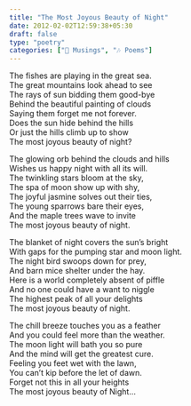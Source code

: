 ```yaml
---
title: "The Most Joyous Beauty of Night"
date: 2012-02-02T12:59:38+05:30
draft: false
type: "poetry"
categories: ["💭 Musings", "🎶 Poems"]
---
```


The fishes are playing in the great sea.  
The great mountains look ahead to see  
The rays of sun bidding them good-bye  
Behind the beautiful painting of clouds  
Saying them forget me not forever.  
Does the sun hide behind the hills  
Or just the hills climb up to show  
The most joyous beauty of night?  


The glowing orb behind the clouds and hills  
Wishes us happy night with all its will.  
The twinkling stars bloom at the sky,  
The spa of moon show up with shy,  
The joyful jasmine solves out their ties,  
The young sparrows bare their eyes,  
And the maple trees wave to invite  
The most joyous beauty of night.  


The blanket of night covers the sun’s bright  
With gaps for the pumping star and moon light.  
The night bird swoops down for prey,  
And barn mice shelter under the hay.  
Here is a world completely absent of piffle  
And no one could have a want to niggle  
The highest peak of all your delights  
The most joyous beauty of night.  


The chill breeze touches you as a feather  
And you could feel more than the weather.  
The moon light will bath you so pure  
And the mind will get the greatest cure.  
Feeling you feet wet with the lawn,  
You can’t kip before the let of dawn.  
Forget not this in all your heights  
The most joyous beauty of Night...  
